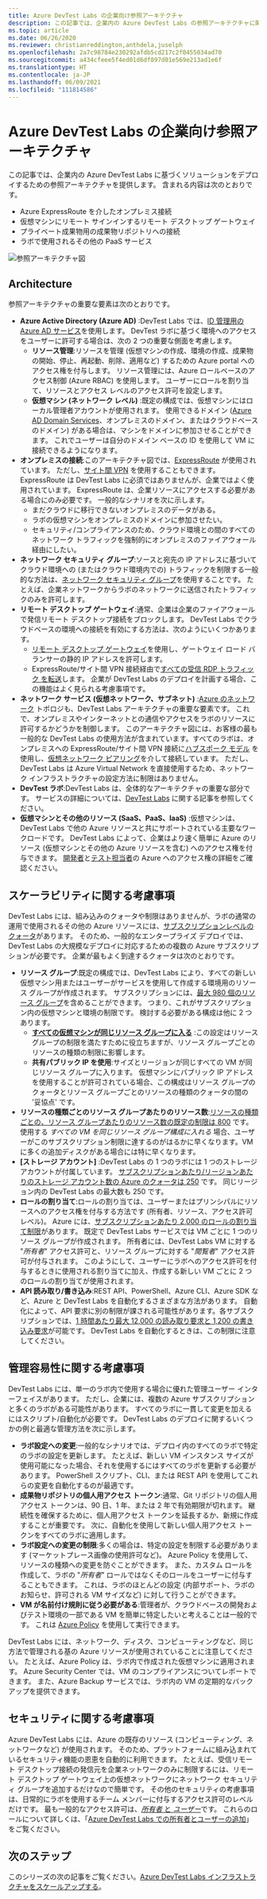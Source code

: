 ```yaml
---
title: Azure DevTest Labs の企業向け参照アーキテクチャ
description: この記事では、企業内の Azure DevTest Labs の参照アーキテクチャに関するガイダンスを提供します。
ms.topic: article
ms.date: 06/26/2020
ms.reviewer: christianreddington,anthdela,juselph
ms.openlocfilehash: 2a7c98784e230292afdb5cd217c2f0455034ad70
ms.sourcegitcommit: a434cfeee5f4ed01d6df897d01e569e213ad1e6f
ms.translationtype: HT
ms.contentlocale: ja-JP
ms.lasthandoff: 06/09/2021
ms.locfileid: "111814586"
---
```

# <a name="azure-devtest-labs-reference-architecture-for-enterprises"></a>Azure DevTest Labs の企業向け参照アーキテクチャ
この記事では、企業内の Azure DevTest Labs に基づくソリューションをデプロイするための参照アーキテクチャを提供します。 含まれる内容は次のとおりです。
- Azure ExpressRoute を介したオンプレミス接続
- 仮想マシンにリモート サインインするリモート デスクトップ ゲートウェイ
- プライベート成果物用の成果物リポジトリへの接続
- ラボで使用されるその他の PaaS サービス

![参照アーキテクチャ図](./media/devtest-lab-reference-architecture/reference-architecture.png)

## <a name="architecture"></a>Architecture
参照アーキテクチャの重要な要素は次のとおりです。

- **Azure Active Directory (Azure AD)** :DevTest Labs では、[ID 管理用の Azure AD サービス](../active-directory/fundamentals/active-directory-whatis.md)を使用します。 DevTest ラボに基づく環境へのアクセスをユーザーに許可する場合は、次の 2 つの重要な側面を考慮します。
    - **リソース管理**:リソースを管理 (仮想マシンの作成、環境の作成、成果物の開始、停止、再起動、削除、適用など) するための Azure portal へのアクセス権を付与します。 リソース管理には、Azure ロールベースのアクセス制御 (Azure RBAC) を使用します。 ユーザーにロールを割り当て、リソースとアクセス レベルのアクセス許可を設定します。
    - **仮想マシン (ネットワーク レベル)** :既定の構成では、仮想マシンにはローカル管理者アカウントが使用されます。 使用できるドメイン ([Azure AD Domain Services](../active-directory-domain-services/overview.md)、オンプレミスのドメイン、またはクラウドベースのドメイン) がある場合は、マシンをドメインに参加させることができます。 これでユーザーは自分のドメイン ベースの ID を使用して VM に接続できるようになります。
- **オンプレミスの接続**:このアーキテクチャ図では、[ExpressRoute](../expressroute/expressroute-introduction.md) が使用されています。 ただし、[サイト間 VPN](../vpn-gateway/vpn-gateway-about-vpn-gateway-settings.md) を使用することもできます。 ExpressRoute は DevTest Labs に必須ではありませんが、企業ではよく使用されています。 ExpressRoute は、企業リソースにアクセスする必要がある場合にのみ必要です。 一般的なシナリオを次に示します。
    - まだクラウドに移行できないオンプレミスのデータがある。
    - ラボの仮想マシンをオンプレミスのドメインに参加させたい。
    - セキュリティ/コンプライアンスのため、クラウド環境との間のすべてのネットワーク トラフィックを強制的にオンプレミスのファイアウォール経由にしたい。
- **ネットワーク セキュリティ グループ**:ソースと宛先の IP アドレスに基づいてクラウド環境への (またはクラウド環境内での) トラフィックを制限する一般的な方法は、[ネットワーク セキュリティ グループ](../virtual-network/network-security-groups-overview.md)を使用することです。 たとえば、企業ネットワークからラボのネットワークに送信されたトラフィックのみを許可します。
- **リモート デスクトップ ゲートウェイ**:通常、企業は企業のファイアウォールで発信リモート デスクトップ接続をブロックします。 DevTest Labs でクラウドベースの環境への接続を有効にする方法は、次のようにいくつかあります。
  - [リモート デスクトップ ゲートウェイ](/windows-server/remote/remote-desktop-services/desktop-hosting-logical-architecture)を使用し、ゲートウェイ ロード バランサーの静的 IP アドレスを許可します。
  - ExpressRoute/サイト間 VPN 接続経由で[すべての受信 RDP トラフィック を転送](../vpn-gateway/vpn-gateway-forced-tunneling-rm.md)します。 企業が DevTest Labs のデプロイを計画する場合、この機能はよく見られる考慮事項です。
- **ネットワーク サービス (仮想ネットワーク、サブネット)** :[Azure のネットワーク](../networking/fundamentals/networking-overview.md) トポロジも、DevTest Labs アーキテクチャの重要な要素です。 これで、オンプレミスやインターネットとの通信やアクセスをラボのリソースに許可するかどうかを制御します。 このアーキテクチャ図には、お客様の最も一般的な DevTest Labs の使用方法が含まれています。すべてのラボは、オンプレミスへの ExpressRoute/サイト間 VPN 接続に[ハブスポーク モデル](/azure/architecture/reference-architectures/hybrid-networking/hub-spoke) を使用し、[仮想ネットワーク ピアリング](../virtual-network/virtual-network-peering-overview.md)を介して接続しています。 ただし、DevTest Labs は Azure Virtual Network を直接使用するため、ネットワーク インフラストラクチャの設定方法に制限はありません。
- **DevTest ラボ**:DevTest Labs は、全体的なアーキテクチャの重要な部分です。 サービスの詳細については、[DevTest Labs](devtest-lab-overview.md) に関する記事を参照してください。
- **仮想マシンとその他のリソース (SaaS、PaaS、IaaS)** :仮想マシンは、DevTest Labs で他の Azure リソースと共にサポートされている主要なワークロードです。 DevTest Labs によって、企業はより速く簡単に Azure のリソース (仮想マシンとその他の Azure リソースを含む) へのアクセス権を付与できます。 [開発者](devtest-lab-developer-lab.md)と[テスト担当者](devtest-lab-test-env.md)の Azure へのアクセス権の詳細をご確認ください。

## <a name="scalability-considerations"></a>スケーラビリティに関する考慮事項
DevTest Labs には、組み込みのクォータや制限はありませんが、ラボの通常の運用で使用されるその他の Azure リソースには、[サブスクリプションレベルのクォータ](../azure-resource-manager/management/azure-subscription-service-limits.md)があります。 そのため、一般的なエンタープライズ デプロイでは、DevTest Labs の大規模なデプロイに対応するための複数の Azure サブスクリプションが必要です。 企業が最もよく到達するクォータは次のとおりです。

- **リソース グループ**:既定の構成では、DevTest Labs により、すべての新しい仮想マシン用またはユーザーがサービスを使用して作成する環境用のリソース グループが作成されます。 サブスクリプションには、[最大 980 個のリソース グループ](../azure-resource-manager/management/azure-subscription-service-limits.md#subscription-limits)を含めることができます。 つまり、これがサブスクリプション内の仮想マシンと環境の制限です。 検討する必要がある構成は他に 2 つあります。
    - **[すべての仮想マシンが同じリソース グループに入る](resource-group-control.md)** :この設定はリソース グループの制限を満たすために役立ちますが、リソース グループごとのリソースの種類の制限に影響します。
    - **共有パブリック IP を使用**:サイズとリージョンが同じすべての VM が同じリソース グループに入ります。 仮想マシンにパブリック IP アドレスを使用することが許可されている場合、この構成はリソース グループのクォータとリソース グループごとのリソースの種類のクォータの間の '妥協点' です。
- **リソースの種類ごとのリソース グループあたりのリソース数**:[リソースの種類ごとの、リソース グループあたりのリソース数の既定の制限は 800](../azure-resource-manager/management/azure-subscription-service-limits.md#resource-group-limits) です。  使用する *すべての VM を同じリソース グループ構成に入れる* 場合、ユーザーがこのサブスクリプション制限に達するのがはるかに早くなります。VM に多くの追加ディスクがある場合には特に早くなります。
- **[ストレージ アカウント]** :DevTest Labs の 1 つのラボには 1 つのストレージ アカウントが付属しています。 [サブスクリプションあたり/リージョンあたりのストレージ アカウント数の Azure のクォータは 250](../azure-resource-manager/management/azure-subscription-service-limits.md#storage-limits) です。 同じリージョン内の DevTest Labs の最大数も 250 です。
- **ロールの割り当て**:ロールの割り当ては、ユーザーまたはプリンシパルにリソースへのアクセス権を付与する方法です (所有者、リソース、アクセス許可レベル)。 Azure には、[サブスクリプションあたり 2,000 のロールの割り当て制限](../azure-resource-manager/management/azure-subscription-service-limits.md#azure-rbac-limits)があります。 既定で DevTest Labs サービスでは VM ごとに 1 つのリソース グループが作成されます。 所有者には、DevTest Labs VM に対する "*所有者*" アクセス許可と、リソース グループに対する "*閲覧者*" アクセス許可が付与されます。 このようにして、ユーザーにラボへのアクセス許可を付与するときに使用される割り当てに加え、作成する新しい VM ごとに 2 つのロールの割り当てが使用されます。
- **API 読み取り/書き込み**:REST API、PowerShell、Azure CLI、Azure SDK など、Azure と DevTest Labs を自動化するさまざまな方法があります。 自動化によって、API 要求に別の制限が課される可能性があります。各サブスクリプションでは、[1 時間あたり最大 12,000 の読み取り要求と 1,200 の書き込み要求](../azure-resource-manager/management/request-limits-and-throttling.md)が可能です。 DevTest Labs を自動化するときは、この制限に注意してください。

## <a name="manageability-considerations"></a>管理容易性に関する考慮事項
DevTest Labs には、単一のラボ内で使用する場合に優れた管理ユーザー インターフェイスがあります。 ただし、企業には、複数の Azure サブスクリプションと多くのラボがある可能性があります。 すべてのラボに一貫して変更を加えるにはスクリプト/自動化が必要です。 DevTest Labs のデプロイに関するいくつかの例と最適な管理方法を次に示します。

- **ラボ設定への変更**:一般的なシナリオでは、デプロイ内のすべてのラボで特定のラボの設定を更新します。 たとえば、新しい VM インスタンス サイズが使用可能になった場合、それを使用するにはすべてのラボを更新する必要があります。 PowerShell スクリプト、CLI、または REST API を使用してこれらの変更を自動化するのが最適です。  
- **成果物リポジトリの個人用アクセス トークン**:通常、Git リポジトリの個人用アクセス トークンは、90 日、1 年、または 2 年で有効期限が切れます。 継続性を確保するために、個人用アクセス トークンを延長するか、新規に作成することが重要です。 次に、自動化を使用して新しい個人用アクセス トークンをすべてのラボに適用します。
- **ラボ設定への変更の制限**:多くの場合は、特定の設定を制限する必要があります (マーケットプレース画像の使用許可など)。 Azure Policy を使用して、リソースの種類への変更を防ぐことができます。 また、カスタム ロールを作成して、ラボの "*所有者*" ロールではなくそのロールをユーザーに付与することもできます。 これは、ラボのほとんどの設定 (内部サポート、ラボのお知らせ、許可される VM サイズなど) に対して行うことができます。
- **VM が名前付け規則に従う必要がある**:管理者が、クラウドベースの開発およびテスト環境の一部である VM を簡単に特定したいと考えることは一般的です。 これは [Azure Policy](https://github.com/Azure/azure-policy/tree/master/samples/TextPatterns/allow-multiple-name-patterns) を使用して実行できます。

DevTest Labs には、ネットワーク、ディスク、コンピューティングなど、同じ方法で管理される基の Azure リソースが使用されていることに注意してください。 たとえば、Azure Policy は、ラボ内で作成された仮想マシンに適用されます。 Azure Security Center では、VM のコンプライアンスについてレポートできます。 また、Azure Backup サービスでは、ラボ内の VM の定期的なバックアップを提供できます。

## <a name="security-considerations"></a>セキュリティに関する考慮事項
Azure DevTest Labs には、Azure の既存のリソース (コンピューティング、ネットワークなど) が使用されます。 そのため、プラットフォームに組み込まれているセキュリティ機能の恩恵を自動的に利用できます。 たとえば、受信リモート デスクトップ接続の発信元を企業ネットワークのみに制限するには、リモート デスクトップ ゲートウェイ上の仮想ネットワークにネットワーク セキュリティ グループを追加するだけなので簡単です。 その他のセキュリティの考慮事項は、日常的にラボを使用するチーム メンバーに付与するアクセス許可のレベルだけです。 最も一般的なアクセス許可は、[*所有者* と *ユーザー*](devtest-lab-add-devtest-user.md)です。 これらのロールについて詳しくは、「[Azure DevTest Labs での所有者とユーザーの追加](devtest-lab-add-devtest-user.md)」をご覧ください。

## <a name="next-steps"></a>次のステップ
このシリーズの次の記事をご覧ください。[Azure DevTest Labs インフラストラクチャをスケールアップする](devtest-lab-guidance-scale.md)。